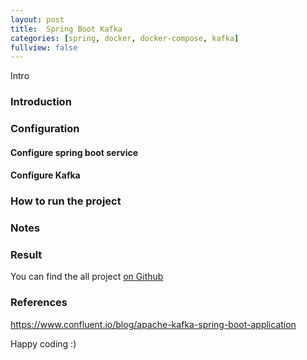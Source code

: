 ```yaml
---
layout: post
title:  Spring Boot Kafka
categories: [spring, docker, docker-compose, kafka]
fullview: false
---
```


Intro

### Introduction

### Configuration  

#### Configure spring boot service 

#### Configure Kafka

### How to run the project

### Notes

### Result

You can find the all project [on Github](https://github.com/muzir/softwareLabs/tree/master/spring-boot-kafka)

### References

https://www.confluent.io/blog/apache-kafka-spring-boot-application

Happy coding :) 
